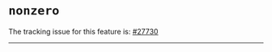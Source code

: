 # `nonzero`

The tracking issue for this feature is: [#27730]

[#27730]: https://github.com/rust-lang/rust/issues/27730

------------------------
